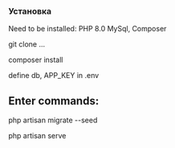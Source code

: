 ### Установка

Need to be installed: PHP 8.0 MySql, Composer

git clone ... 

composer install

define db, APP_KEY in .env

## Enter commands:

php artisan migrate --seed

php artisan serve
